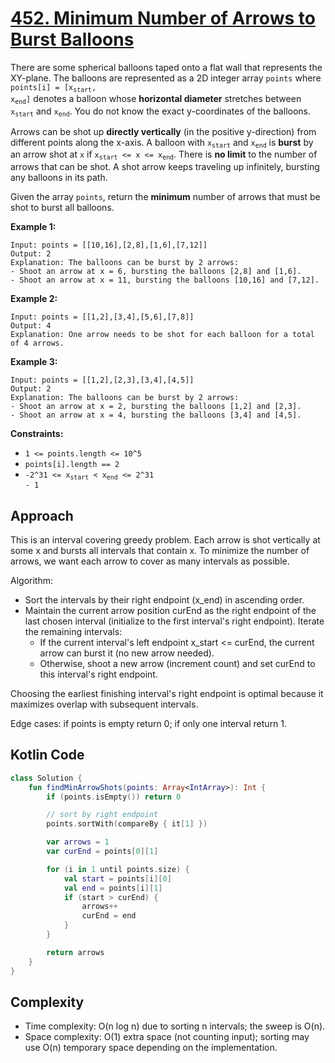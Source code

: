 # [452. Minimum Number of Arrows to Burst Balloons](https://leetcode.com/problems/minimum-number-of-arrows-to-burst-balloons/description/?envType=study-plan-v2&envId=top-interview-150)

There are some spherical balloons taped onto a flat wall that represents the XY-plane. The balloons are represented as a 2D integer array <code>points</code> where <code>points[i] = [x<sub>start</sub>, x<sub>end</sub>]</code> denotes a balloon whose **horizontal diameter**  stretches between <code>x<sub>start</sub></code> and <code>x<sub>end</sub></code>. You do not know the exact y-coordinates of the balloons.

Arrows can be shot up **directly vertically**  (in the positive y-direction) from different points along the x-axis. A balloon with <code>x<sub>start</sub></code> and <code>x<sub>end</sub></code> is **burst**  by an arrow shot at <code>x</code> if <code>x<sub>start</sub> <= x <= x<sub>end</sub></code>. There is **no limit**  to the number of arrows that can be shot. A shot arrow keeps traveling up infinitely, bursting any balloons in its path.

Given the array <code>points</code>, return the **minimum**  number of arrows that must be shot to burst all balloons.

**Example 1:** 

```
Input: points = [[10,16],[2,8],[1,6],[7,12]]
Output: 2
Explanation: The balloons can be burst by 2 arrows:
- Shoot an arrow at x = 6, bursting the balloons [2,8] and [1,6].
- Shoot an arrow at x = 11, bursting the balloons [10,16] and [7,12].
```

**Example 2:** 

```
Input: points = [[1,2],[3,4],[5,6],[7,8]]
Output: 4
Explanation: One arrow needs to be shot for each balloon for a total of 4 arrows.
```

**Example 3:** 

```
Input: points = [[1,2],[2,3],[3,4],[4,5]]
Output: 2
Explanation: The balloons can be burst by 2 arrows:
- Shoot an arrow at x = 2, bursting the balloons [1,2] and [2,3].
- Shoot an arrow at x = 4, bursting the balloons [3,4] and [4,5].
```

**Constraints:** 

- <code>1 <= points.length <= 10^5</code>
- <code>points[i].length == 2</code>
- <code>-2^31 <= x<sub>start</sub> < x<sub>end</sub> <= 2^31 - 1</code>

## Approach

This is an interval covering greedy problem. Each arrow is shot vertically at some x and bursts all intervals that contain x. To minimize the number of arrows, we want each arrow to cover as many intervals as possible.

Algorithm:

- Sort the intervals by their right endpoint (x_end) in ascending order.
- Maintain the current arrow position curEnd as the right endpoint of the last chosen interval (initialize to the first interval's right endpoint). Iterate the remaining intervals:
  - If the current interval's left endpoint x_start <= curEnd, the current arrow can burst it (no new arrow needed).
  - Otherwise, shoot a new arrow (increment count) and set curEnd to this interval's right endpoint.

Choosing the earliest finishing interval's right endpoint is optimal because it maximizes overlap with subsequent intervals.

Edge cases: if points is empty return 0; if only one interval return 1.

## Kotlin Code

```kotlin
class Solution {
    fun findMinArrowShots(points: Array<IntArray>): Int {
        if (points.isEmpty()) return 0

        // sort by right endpoint
        points.sortWith(compareBy { it[1] })

        var arrows = 1
        var curEnd = points[0][1]

        for (i in 1 until points.size) {
            val start = points[i][0]
            val end = points[i][1]
            if (start > curEnd) {
                arrows++
                curEnd = end
            }
        }

        return arrows
    }
}
```

## Complexity

- Time complexity: O(n log n) due to sorting n intervals; the sweep is O(n).
- Space complexity: O(1) extra space (not counting input); sorting may use O(n) temporary space depending on the implementation.

